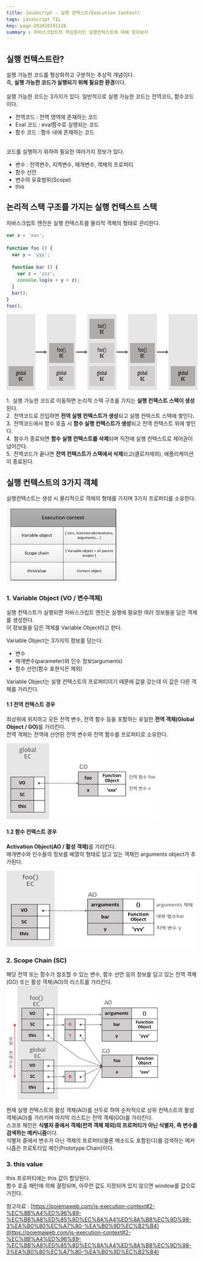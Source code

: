 ```yaml
---
title: JavaScript - 실행 컨텍스트(Execution Context)
tags: javascript TIL
key: page-202010191128
summary : 자바스크립트의 핵심원리인 실행컨텍스트에 대해 알아보자
---
```


## 실행 컨텍스트란?
실행 가능한 코드를 형상화하고 구분하는 추상적 개념이다.<br/>
즉, <b>실행 가능한 코드가 실행되기 위해 필요한 환경</b>이다.<br/>
<br/>
실행 가능한 코드는 3가지가 있다. 일반적으로 실행 가능한 코드는 전역코드, 함수코드이다. <br/>
- 전역코드 : 전역 영역에 존재하는 코드 <br/>
- Eval 코드 : eval함수로 실행되는 코드 <br/>
- 함수 코드 : 함수 내에 존재하는 코드 <br/>

<br/>
코드를 실행하기 위하여 필요한 여러가지 정보가 있다.<br/>

- 변수 : 전역변수, 지역변수, 매개변수, 객체의 프로퍼티<br/>
- 함수 선언<br/>
- 변수의 유효범위(Scope)<br/>
- this<br/>

## 논리적 스택 구조를 가지는 실행 컨텍스트 스택

자바스크립트 엔진은 실행 컨텍스트를 물리적 객체의 형태로 관리한다.

```javascript
var x = 'xxx';

function foo () {
  var y = 'yyy';

  function bar () {
    var z = 'zzz';
    console.log(x + y + z);
  }
  bar();
}
foo();
```

<img src="/assets/images/execution.png" width="700" height="200"/>


1.&ensp;실행 가능한 코드로 이동하면 논리적 스택 구조를 가지는 <b>실행 컨텍스트 스택이 생성</b>된다. <br/>
2.&ensp;전역코드로 진입하면 <b>전역 실행 컨텍스트가 생성</b>되고 실행 컨텍스트 스택에 쌓인다. <br/>
3.&ensp;전역코드에서 함수 호출 시 <b>함수 실행 컨텍스트가 생성</b>되고 전역 컨텍스트 위에 쌓인다. <br/>
4.&ensp;함수가 종료되면 <b>함수 실행 컨텍스트를 삭제</b>되며 직전에 실행 컨텍스트로 제어권이 넘어간다.<br/>
5.&ensp;전역코드가 끝나면 <b>전역 컨텍스트가 스택에서 삭제</b>되고(클로저제외), 애플리케이션이 종료된다. <br/>

## 실행 컨텍스트의 3가지 객체

실행컨텍스트는 생성 시 물리적으로 객체의 형태를 가지며 3가지 프로퍼티를 소유한다.

<img src="/assets/images/excute_structure.png" width="300" height="200"/>

### 1. Variable Object (VO / 변수객체)

실행 컨텍스트가 실행되면 자바스크립트 엔진은 실행에 필요한 여러 정보들을 담은 객체를 생성한다. <br/>
이 정보들을 담은 객체를  Variable Object라고 한다. <br/>

 Variable Object는 3가지의 정보를 담는다. <br/>
- 변수<br/>
- 매개변수(parameter)와 인수 정보(arguments)<br/>
- 함수 선언(함수 표현식은 제외)<br/>
 
Variable Object는 실행 컨텍스트의 프로퍼티이기 때문에 값을 갖는데 이 값은 다른 객체를 가리킨다. <br/>

#### 1.1 전역 컨텍스트 경우
최상위에 위치하고 모든 전역 변수, 전역 함수 등을 포함하는 유일한 <b>전역 객체(Global Object / GO)</b>를 가리킨다. <br/>
전역 객체는 전역에 선언된 전역 변수와 전역 함수를 프로퍼티로 소유한다.<br/>

<img src="/assets/images/ec-vo-global.png" width="400" height="200"/>

#### 1.2 함수 컨텍스트 경우
<b>Activation Object(AO / 활성 객체)</b>를 가리킨다.<br/>
매개변수와 인수들의 정보를 배열의 형태로 담고 있는 객체인 arguments object가 추가된다.<br/>

<img src="/assets/images/ec-vo-foo.png" width="500" height="200"/>


### 2. Scope Chain (SC)
해당 전역 또는 함수가 참조할 수 있는 변수, 함수 선언 등의 정보를 담고 있는 전역 객체(GO) 또는 활성 객체(AO)의 리스트를 가리킨다. <br/>
<img src="/assets/images/ec-sc.png" width="400" height="300"/>

현재 실행 컨텍스트의 활성 객체(AO)를 선두로 하여 순차적으로 상위 컨텍스트의 활성 객체(AO)를 가리키며 마지막 리스트는 전역 객체(GO)를 가리킨다.<br/>
스코프 체인은 <b>식별자 중에서 객체(전역 객체 제외)의 프로퍼티가 아닌 식별자, 즉 변수를 검색하는 메커니즘</b>이다. <br/>
식별자 중에서 변수가 아닌 객체의 프로퍼티(물론 메소드도 포함된다)를 검색하는 메커니즘은 프로토타입 체인(Prototype Chain)이다. <br/>

### 3. this value
this 프로퍼티에는 this 값이 할당된다.<br/>
함수 호출 패턴에 의해 결정되며, 아무런 값도 지정되어 있지 않으면 window를 값으로 가진다.
<br/>

참고자료 : [https://poiemaweb.com/js-execution-context#2-%EC%8B%A4%ED%96%89-%EC%BB%A8%ED%85%8D%EC%8A%A4%ED%8A%B8%EC%9D%98-3%EA%B0%80%EC%A7%80-%EA%B0%9D%EC%B2%B4](https://poiemaweb.com/js-execution-context#2-%EC%8B%A4%ED%96%89-%EC%BB%A8%ED%85%8D%EC%8A%A4%ED%8A%B8%EC%9D%98-3%EA%B0%80%EC%A7%80-%EA%B0%9D%EC%B2%B4)

<br/><br/><br/>
